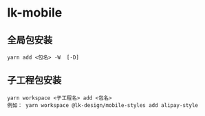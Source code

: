# lk-mobile

## 全局包安装
    yarn add <包名> -W  [-D]

## 子工程包安装
    yarn workspace <子工程名> add <包名>
    例如： yarn workspace @lk-design/mobile-styles add alipay-style